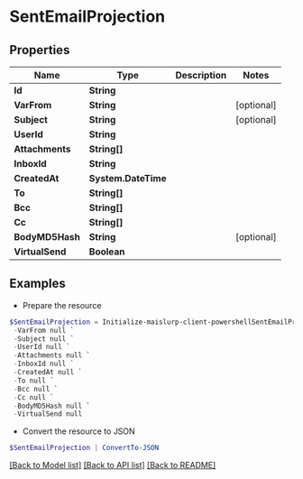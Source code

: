# SentEmailProjection
## Properties

Name | Type | Description | Notes
------------ | ------------- | ------------- | -------------
**Id** | **String** |  | 
**VarFrom** | **String** |  | [optional] 
**Subject** | **String** |  | [optional] 
**UserId** | **String** |  | 
**Attachments** | **String[]** |  | 
**InboxId** | **String** |  | 
**CreatedAt** | **System.DateTime** |  | 
**To** | **String[]** |  | 
**Bcc** | **String[]** |  | 
**Cc** | **String[]** |  | 
**BodyMD5Hash** | **String** |  | [optional] 
**VirtualSend** | **Boolean** |  | 

## Examples

- Prepare the resource
```powershell
$SentEmailProjection = Initialize-maislurp-client-powershellSentEmailProjection  -Id null `
 -VarFrom null `
 -Subject null `
 -UserId null `
 -Attachments null `
 -InboxId null `
 -CreatedAt null `
 -To null `
 -Bcc null `
 -Cc null `
 -BodyMD5Hash null `
 -VirtualSend null
```

- Convert the resource to JSON
```powershell
$SentEmailProjection | ConvertTo-JSON
```

[[Back to Model list]](../README#documentation-for-models) [[Back to API list]](../README#documentation-for-api-endpoints) [[Back to README]](../README)

